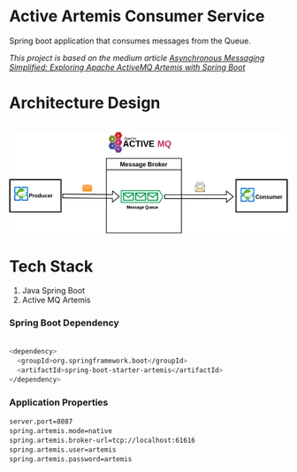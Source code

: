 # Active Artemis Consumer Service

Spring boot application that consumes messages from the Queue.

_This project is based on the medium article
<a href="https://medium.com/@denisgikundi05/asynchronous-messaging-simplified-exploring-apache-activemq-artemis-with-spring-boot-7d20814a1243"> Asynchronous Messaging Simplified: Exploring Apache ActiveMQ Artemis with Spring Boot </a>_

# Architecture Design

 <br />
<div align="center">
  <a href="https://medium.com/@denisgikundi05/asynchronous-messaging-simplified-exploring-apache-activemq-artemis-with-spring-boot-7d20814a1243">
    <img src="images/architecture.png" alt="Logo" >
  </a>

</div>

# Tech Stack

1. Java Spring Boot
2. Active MQ Artemis

### Spring Boot Dependency

   ```sh

<dependency>
     <groupId>org.springframework.boot</groupId>
     <artifactId>spring-boot-starter-artemis</artifactId>
</dependency>

   ```


### Application Properties

   ```sh
server.port=8087
spring.artemis.mode=native
spring.artemis.broker-url=tcp://localhost:61616
spring.artemis.user=artemis
spring.artemis.password=artemis

   ```







